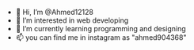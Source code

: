 - 👋 Hi, I’m @Ahmed12128
- 👀 I’m interested in web developing
- 🌱 I’m currently learning programming  and designing
- 📫 you can find me in instagram as "ahmed904368"

<!---
Iamm Ahmed Hesham.Alogo designer and programmer live in Egypt.Ihave 16 years old. 
--->
